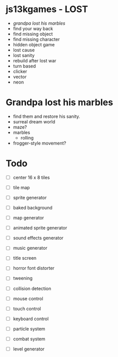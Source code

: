 # js13kgames - LOST

- *grandpa lost his marbles*
- find your way back
- find missing object
- find missing character
- hidden object game
- lost cause
- lost sanity
- rebuild after lost war
- turn based
- clicker
- vector
- neon

# Grandpa lost his marbles

- find them and restore his sanity.
- surreal dream world
- maze?
- marbles
    - rolling
- frogger-style movement?

# Todo
- [ ] center 16 x 8 tiles
- [ ] tile map
- [ ] sprite generator
- [ ] baked background
- [ ] map generator
- [ ] animated sprite generator
- [ ] sound effects generator
- [ ] music generator
- [ ] title screen
- [ ] horror font distorter
- [ ] tweening
- [ ] collision detection
- [ ] mouse control
- [ ] touch control
- [ ] keyboard control
- [ ] particle system
- [ ] combat system
- [ ] level generator


